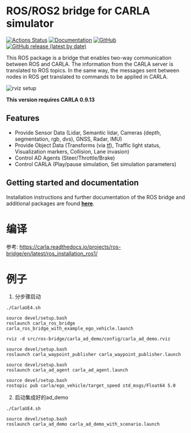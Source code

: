 # ROS/ROS2 bridge for CARLA simulator

[![Actions Status](https://github.com/carla-simulator/ros-bridge/workflows/CI/badge.svg)](https://github.com/carla-simulator/ros-bridge)
[![Documentation](https://readthedocs.org/projects/carla/badge/?version=latest)](http://carla.readthedocs.io)
[![GitHub](https://img.shields.io/github/license/carla-simulator/ros-bridge)](https://github.com/carla-simulator/ros-bridge/blob/master/LICENSE)
[![GitHub release (latest by date)](https://img.shields.io/github/v/release/carla-simulator/ros-bridge)](https://github.com/carla-simulator/ros-bridge/releases/latest)

 This ROS package is a bridge that enables two-way communication between ROS and CARLA. The information from the CARLA server is translated to ROS topics. In the same way, the messages sent between nodes in ROS get translated to commands to be applied in CARLA.

![rviz setup](./docs/images/ad_demo.png "AD Demo")

**This version requires CARLA 0.9.13**

## Features

- Provide Sensor Data (Lidar, Semantic lidar, Cameras (depth, segmentation, rgb, dvs), GNSS, Radar, IMU)
- Provide Object Data (Transforms (via [tf](http://wiki.ros.org/tf)), Traffic light status, Visualization markers, Collision, Lane invasion)
- Control AD Agents (Steer/Throttle/Brake)
- Control CARLA (Play/pause simulation, Set simulation parameters)

## Getting started and documentation

Installation instructions and further documentation of the ROS bridge and additional packages are found [__here__](https://carla.readthedocs.io/projects/ros-bridge/en/latest/).

# 编译
参考: https://carla.readthedocs.io/projects/ros-bridge/en/latest/ros_installation_ros1/
# 例子


1. 分步骤启动

```
./CarlaUE4.sh

source devel/setup.bash
roslaunch carla_ros_bridge carla_ros_bridge_with_example_ego_vehicle.launch

rviz -d src/ros-bridge/carla_ad_demo/config/carla_ad_demo.rviz

source devel/setup.bash
roslaunch carla_waypoint_publisher carla_waypoint_publisher.launch

source devel/setup.bash
roslaunch carla_ad_agent carla_ad_agent.launch

source devel/setup.bash
rostopic pub carla/ego_vehicle/target_speed std_msgs/Float64 5.0
```
2. 启动集成好的ad_demo
```
./CarlaUE4.sh

source devel/setup.bash
roslaunch carla_ad_demo carla_ad_demo_with_scenario.launch 
```

